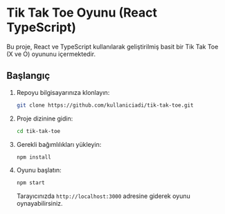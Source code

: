 # Tik Tak Toe Oyunu (React TypeScript)

Bu proje, React ve TypeScript kullanılarak geliştirilmiş basit bir Tik Tak Toe (X ve O) oyununu içermektedir.

## Başlangıç

1. Repoyu bilgisayarınıza klonlayın:

    ```bash
    git clone https://github.com/kullaniciadi/tik-tak-toe.git
    ```

2. Proje dizinine gidin:

    ```bash
    cd tik-tak-toe
    ```

3. Gerekli bağımlılıkları yükleyin:

    ```bash
    npm install
    ```

4. Oyunu başlatın:

    ```bash
    npm start
    ```

    Tarayıcınızda `http://localhost:3000` adresine giderek oyunu oynayabilirsiniz.


